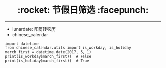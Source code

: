<h1 align = "center">:rocket: 节假日筛选 :facepunch:</h1>

---
- lunardate: 阳历转农历
- chinese_calendar
```
import datetime
from chinese_calendar.utils import is_workday, is_holiday
march_first = datetime.date(2017, 5, 1)
print(is_workday(march_first))  # False
print(is_holiday(march_first))  # True
```
